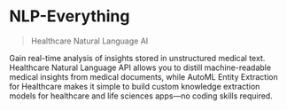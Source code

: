 # NLP-Everything

>Healthcare Natural Language AI

Gain real-time analysis of insights stored in unstructured medical text. Healthcare Natural Language API allows you to distill machine-readable medical insights from medical documents, while AutoML Entity Extraction for Healthcare makes it simple to build custom knowledge extraction models for healthcare and life sciences apps—no coding skills required.
